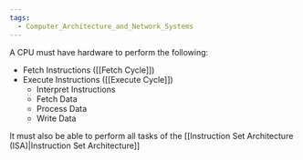 ```yaml
---
tags:
  - Computer_Architecture_and_Network_Systems
---
```

A CPU must have hardware to perform the following:
- Fetch Instructions ([[Fetch Cycle]])
- Execute Instructions ([[Execute Cycle]])
	- Interpret Instructions
	- Fetch Data
	- Process Data
	- Write Data

It must also be able to perform all tasks of the [[Instruction Set Architecture (ISA)|Instruction Set Architecture]]